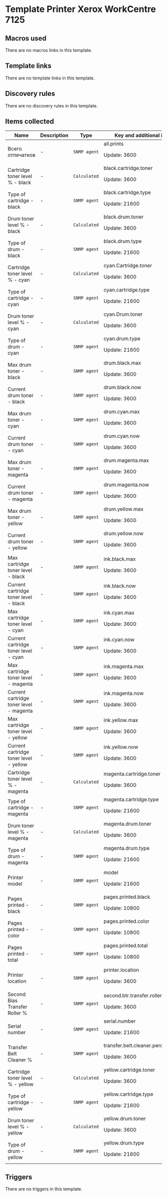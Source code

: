 # Template Printer Xerox WorkCentre 7125

## Macros used

There are no macros links in this template.

## Template links

There are no template links in this template.

## Discovery rules

There are no discovery rules in this template.

## Items collected

|Name|Description|Type|Key and additional info|
|----|-----------|----|----|
|Всего отпечатков|<p>-</p>|`SNMP agent`|all.prints<p>Update: 3600</p>|
|Cartridge toner level % - black|<p>-</p>|`Calculated`|black.cartridge.toner<p>Update: 3600</p>|
|Type of cartridge - black|<p>-</p>|`SNMP agent`|black.cartridge.type<p>Update: 21600</p>|
|Drum toner level % - black|<p>-</p>|`Calculated`|black.drum.toner<p>Update: 3600</p>|
|Type of drum - black|<p>-</p>|`SNMP agent`|black.drum.type<p>Update: 21600</p>|
|Cartridge toner level % - cyan|<p>-</p>|`Calculated`|cyan.Cartridge.toner<p>Update: 3600</p>|
|Type of cartridge - cyan|<p>-</p>|`SNMP agent`|cyan.cartridge.type<p>Update: 21600</p>|
|Drum toner level % - cyan|<p>-</p>|`Calculated`|cyan.Drum.toner<p>Update: 3600</p>|
|Type of drum - cyan|<p>-</p>|`SNMP agent`|cyan.drum.type<p>Update: 21600</p>|
|Max drum toner - black|<p>-</p>|`SNMP agent`|drum.black.max<p>Update: 3600</p>|
|Current drum toner - black|<p>-</p>|`SNMP agent`|drum.black.now<p>Update: 3600</p>|
|Max drum toner - cyan|<p>-</p>|`SNMP agent`|drum.cyan.max<p>Update: 3600</p>|
|Current drum toner - cyan|<p>-</p>|`SNMP agent`|drum.cyan.now<p>Update: 3600</p>|
|Max drum toner - magenta|<p>-</p>|`SNMP agent`|drum.magenta.max<p>Update: 3600</p>|
|Current drum toner - magenta|<p>-</p>|`SNMP agent`|drum.magenta.now<p>Update: 3600</p>|
|Max drum toner - yellow|<p>-</p>|`SNMP agent`|drum.yellow.max<p>Update: 3600</p>|
|Current drum toner - yellow|<p>-</p>|`SNMP agent`|drum.yellow.now<p>Update: 3600</p>|
|Max cartridge toner level - black|<p>-</p>|`SNMP agent`|ink.black.max<p>Update: 3600</p>|
|Current cartridge toner level - black|<p>-</p>|`SNMP agent`|ink.black.now<p>Update: 3600</p>|
|Max cartridge toner level - cyan|<p>-</p>|`SNMP agent`|ink.cyan.max<p>Update: 3600</p>|
|Current cartridge toner level - cyan|<p>-</p>|`SNMP agent`|ink.cyan.now<p>Update: 3600</p>|
|Max cartridge toner level - magenta|<p>-</p>|`SNMP agent`|ink.magenta.max<p>Update: 3600</p>|
|Current cartridge toner level - magenta|<p>-</p>|`SNMP agent`|ink.magenta.now<p>Update: 3600</p>|
|Max cartridge toner level - yellow|<p>-</p>|`SNMP agent`|ink.yellow.max<p>Update: 3600</p>|
|Current cartridge toner level - yellow|<p>-</p>|`SNMP agent`|ink.yellow.now<p>Update: 3600</p>|
|Cartridge toner level % - magenta|<p>-</p>|`Calculated`|magenta.cartridge.toner<p>Update: 3600</p>|
|Type of cartridge - magenta|<p>-</p>|`SNMP agent`|magenta.cartridge.type<p>Update: 21600</p>|
|Drum toner level % - magenta|<p>-</p>|`Calculated`|magenta.drum.toner<p>Update: 3600</p>|
|Type of drum - magenta|<p>-</p>|`SNMP agent`|magenta.drum.type<p>Update: 21600</p>|
|Printer model|<p>-</p>|`SNMP agent`|model<p>Update: 21600</p>|
|Pages printed - black|<p>-</p>|`SNMP agent`|pages.printed.black<p>Update: 10800</p>|
|Pages printed - color|<p>-</p>|`SNMP agent`|pages.printed.color<p>Update: 10800</p>|
|Pages printed - total|<p>-</p>|`SNMP agent`|pages.printed.total<p>Update: 10800</p>|
|Printer location|<p>-</p>|`SNMP agent`|printer.location<p>Update: 3600</p>|
|Second Bias Transfer Roller %|<p>-</p>|`SNMP agent`|second.btr.transfer.roller.percent<p>Update: 3600</p>|
|Serial number|<p>-</p>|`SNMP agent`|serial.number<p>Update: 21600</p>|
|Transfer Belt Cleaner %|<p>-</p>|`SNMP agent`|transfer.belt.cleaner.percent<p>Update: 3600</p>|
|Cartridge toner level % - yellow|<p>-</p>|`Calculated`|yellow.cartridge.toner<p>Update: 3600</p>|
|Type of cartridge - yellow|<p>-</p>|`SNMP agent`|yellow.cartridge.type<p>Update: 21600</p>|
|Drum toner level % - yellow|<p>-</p>|`Calculated`|yellow.drum.toner<p>Update: 3600</p>|
|Type of drum - yellow|<p>-</p>|`SNMP agent`|yellow.drum.type<p>Update: 21600</p>|
## Triggers

There are no triggers in this template.

